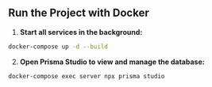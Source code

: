 ## Run the Project with Docker

1. **Start all services in the background:**

```bash
docker-compose up -d --build
``` 

2. **Open Prisma Studio to view and manage the database:**

```bash
docker-compose exec server npx prisma studio
``` 